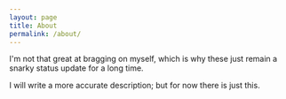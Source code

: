 ```yaml
---
layout: page
title: About
permalink: /about/
---
```


I'm not that great at bragging on myself, which is why these just remain a snarky status update for a long time.

I will write a more accurate description; but for now there is just this.
